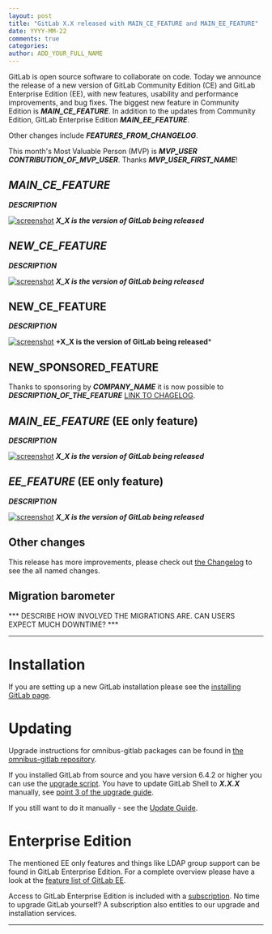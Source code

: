 ```yaml
---
layout: post
title: "GitLab X.X released with MAIN_CE_FEATURE and MAIN_EE_FEATURE"
date: YYYY-MM-22
comments: true
categories:
author: ADD_YOUR_FULL_NAME
---
```


GitLab is open source software to collaborate on code.
Today we announce the release of a new version of GitLab Community Edition (CE) and GitLab Enterprise Edition (EE), with new features, usability and performance improvements, and bug fixes.
The biggest new feature in Community Edition is ***MAIN_CE_FEATURE***.
In addition to the updates from Community Edition, GitLab Enterprise Edition ***MAIN_EE_FEATURE***.

Other changes include ***FEATURES_FROM_CHANGELOG***.

This month's Most Valuable Person (MVP) is ***MVP_USER*** ***CONTRIBUTION_OF_MVP_USER***.
Thanks ***MVP_USER_FIRST_NAME***!

<!--more-->

## ***MAIN_CE_FEATURE***

***DESCRIPTION***

[![screenshot](/images/X_X/feature.png)](/images/X_X/feature.png) ***X_X is the version of GitLab being released***


## ***NEW_CE_FEATURE***

***DESCRIPTION***

[![screenshot](/images/X_X/feature.png)](/images/X_X/feature.png) ***X_X is the version of GitLab being released***


## NEW_CE_FEATURE

***DESCRIPTION***

[![screenshot](/images/X_X/feature.png)](/images/X_X/feature.png) **+X_X is the version of GitLab being released***

## NEW_SPONSORED_FEATURE

Thanks to sponsoring by ***COMPANY_NAME*** it is now possible to ***DESCRIPTION_OF_THE_FEATURE*** [LINK TO CHAGELOG](https://gitlab.com/gitlab-org/gitlab-ce/blob/X-X-stable/CHANGELOG#L18).

## ***MAIN_EE_FEATURE*** (EE only feature)

***DESCRIPTION***

[![screenshot](/images/X_X/feature.png)](/images/X_X/feature.png) ***X_X is the version of GitLab being released***

## ***EE_FEATURE*** (EE only feature)

***DESCRIPTION***

[![screenshot](/images/X_X/feature.png)](/images/X_X/feature.png) ***X_X is the version of GitLab being released***

## Other changes

This release has more improvements, please check out [the Changelog](https://gitlab.com/gitlab-org/gitlab-ce/blob/X-X-stable/CHANGELOG) to see the all named changes.


## Migration barometer

*** DESCRIBE HOW INVOLVED THE MIGRATIONS ARE. CAN USERS EXPECT MUCH DOWNTIME? ***

- - -

# Installation

If you are setting up a new GitLab installation please see the [installing GitLab page](https://www.gitlab.com/installation/).

# Updating

Upgrade instructions for omnibus-gitlab packages can be found in [the omnibus-gitlab repository](https://gitlab.com/gitlab-org/omnibus-gitlab/blob/master/doc/update.md).

If you installed GitLab from source and you have version 6.4.2 or higher you can use the [upgrade script](https://gitlab.com/gitlab-org/gitlab-ce/blob/master/doc/update/upgrader.md).
You have to update GitLab Shell to ***X.X.X*** manually, see [point 3 of the upgrade guide](https://gitlab.com/gitlab-org/gitlab-ce/blob/master/doc/update/X.x-to-x.x.md#3-update-gitlab-shell-and-its-config).

If you still want to do it manually - see the [Update Guide](https://gitlab.com/gitlab-org/gitlab-ce/blob/master/doc/update/X.x-to-X.x.md).

# Enterprise Edition

The mentioned EE only features and things like LDAP group support can be found in GitLab Enterprise Edition.
For a complete overview please have a look at the [feature list of GitLab EE](http://www.gitlab.com/gitlab-ee/).

Access to GitLab Enterprise Edition is included with a [subscription](http://www.gitlab.com/subscription/).
No time to upgrade GitLab yourself?
A subscription also entitles to our upgrade and installation services.

- - -
